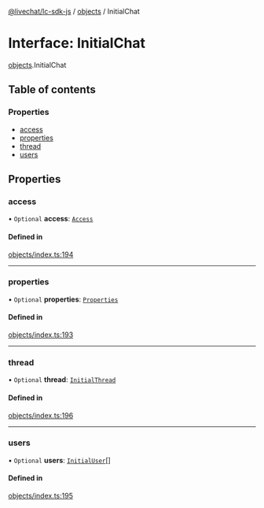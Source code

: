 [@livechat/lc-sdk-js](../README.md) / [objects](../modules/objects.md) / InitialChat

# Interface: InitialChat

[objects](../modules/objects.md).InitialChat

## Table of contents

### Properties

- [access](objects.InitialChat.md#access)
- [properties](objects.InitialChat.md#properties)
- [thread](objects.InitialChat.md#thread)
- [users](objects.InitialChat.md#users)

## Properties

### access

• `Optional` **access**: [`Access`](objects.Access.md)

#### Defined in

[objects/index.ts:194](https://github.com/livechat/lc-sdk-js/blob/11cc290/src/objects/index.ts#L194)

___

### properties

• `Optional` **properties**: [`Properties`](objects.Properties.md)

#### Defined in

[objects/index.ts:193](https://github.com/livechat/lc-sdk-js/blob/11cc290/src/objects/index.ts#L193)

___

### thread

• `Optional` **thread**: [`InitialThread`](objects.InitialThread.md)

#### Defined in

[objects/index.ts:196](https://github.com/livechat/lc-sdk-js/blob/11cc290/src/objects/index.ts#L196)

___

### users

• `Optional` **users**: [`InitialUser`](objects.InitialUser.md)[]

#### Defined in

[objects/index.ts:195](https://github.com/livechat/lc-sdk-js/blob/11cc290/src/objects/index.ts#L195)
